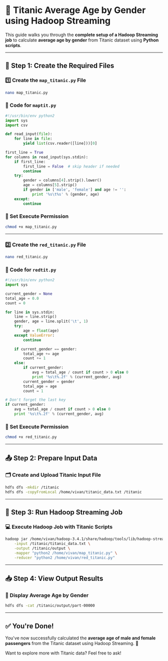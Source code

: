 # 🚢 Titanic Average Age by Gender using Hadoop Streaming

This guide walks you through the **complete setup of a Hadoop Streaming job** to calculate **average age by gender** from Titanic dataset using **Python scripts**.

---

## 📂 Step 1: Create the Required Files

### 1️⃣ Create the `map_titanic.py` File
```bash
nano map_titanic.py
```

### 📝 Code for `maptit.py`
```python
#!/usr/bin/env python2
import sys
import csv

def read_input(file):
    for line in file:
        yield list(csv.reader([line]))[0]

first_line = True
for columns in read_input(sys.stdin):
    if first_line:
        first_line = False  # skip header if needed
        continue
    try:
        gender = columns[4].strip().lower()
        age = columns[5].strip()
        if gender in ['male', 'female'] and age != '':
            print '%s\t%s' % (gender, age)
    except:
        continue
```

### 🔐 Set Execute Permission
```bash
chmod +x map_titanic.py
```

---

### 2️⃣ Create the `red_titanic.py` File
```bash
nano red_titanic.py
```

### 📝 Code for `redtit.py`
```python
#!/usr/bin/env python2
import sys

current_gender = None
total_age = 0.0
count = 0

for line in sys.stdin:
    line = line.strip()
    gender, age = line.split('\t', 1)
    try:
        age = float(age)
    except ValueError:
        continue

    if current_gender == gender:
        total_age += age
        count += 1
    else:
        if current_gender:
            avg = total_age / count if count > 0 else 0
            print '%s\t%.2f' % (current_gender, avg)
        current_gender = gender
        total_age = age
        count = 1

# Don't forget the last key
if current_gender:
    avg = total_age / count if count > 0 else 0
    print '%s\t%.2f' % (current_gender, avg)
```

### 🔐 Set Execute Permission
```bash
chmod +x red_titanic.py
```

---

## 📤 Step 2: Prepare Input Data

### 🗂️ Create and Upload Titanic Input File
```bash
hdfs dfs -mkdir /titanic
hdfs dfs -copyFromLocal /home/vivan/titanic_data.txt /titanic
```

---

## 🚀 Step 3: Run Hadoop Streaming Job

### 💻 Execute Hadoop Job with Titanic Scripts
```bash
hadoop jar /home/vivan/hadoop-3.4.1/share/hadoop/tools/lib/hadoop-streaming-3.4.1.jar \
    -input /titanic/titanic_data.txt \
    -output /titanic/output \
    -mapper "python2 /home/vivan/map_titanic.py" \
    -reducer "python2 /home/vivan/red_titanic.py"
```

---

## 📥 Step 4: View Output Results

### 📄 Display Average Age by Gender
```bash
hdfs dfs -cat /titanic/output/part-00000
```

---

## ✅ You're Done!
You've now successfully calculated the **average age of male and female passengers** from the Titanic dataset using Hadoop Streaming. 🌊

Want to explore more with Titanic data? Feel free to ask!

